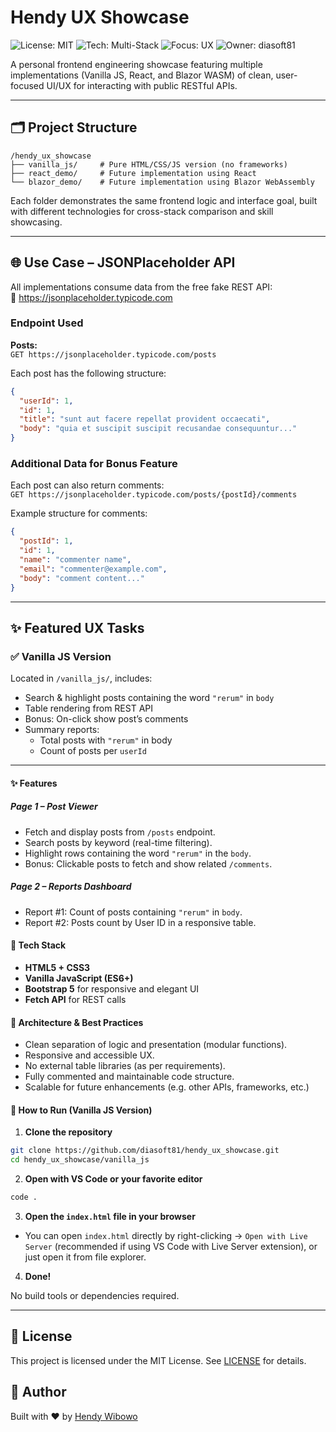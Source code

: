 # Hendy UX Showcase

![License: MIT](https://img.shields.io/badge/License-MIT-green.svg)
![Tech: Multi-Stack](https://img.shields.io/badge/Tech-Vanilla%20JS%20%7C%20React%20%7C%20Blazor-blueviolet.svg)
![Focus: UX](https://img.shields.io/badge/Focus-User%20Experience-orange.svg)
![Owner: diasoft81](https://img.shields.io/badge/GitHub-diasoft81-lightgrey.svg)

A personal frontend engineering showcase featuring multiple implementations (Vanilla JS, React, and Blazor WASM) of clean, user-focused UI/UX for interacting with public RESTful APIs.

---

## 🗂 Project Structure

```
/hendy_ux_showcase
├── vanilla_js/     # Pure HTML/CSS/JS version (no frameworks)
├── react_demo/     # Future implementation using React
└── blazor_demo/    # Future implementation using Blazor WebAssembly
```

Each folder demonstrates the same frontend logic and interface goal, built with different technologies for cross-stack comparison and skill showcasing.

---

## 🌐 Use Case – JSONPlaceholder API

All implementations consume data from the free fake REST API:  
📎 https://jsonplaceholder.typicode.com

### Endpoint Used

**Posts:**  
`GET https://jsonplaceholder.typicode.com/posts`

Each post has the following structure:

```json
{
  "userId": 1,
  "id": 1,
  "title": "sunt aut facere repellat provident occaecati",
  "body": "quia et suscipit suscipit recusandae consequuntur..."
}
```

### Additional Data for Bonus Feature

Each post can also return comments:  
`GET https://jsonplaceholder.typicode.com/posts/{postId}/comments`

Example structure for comments:

```json
{
  "postId": 1,
  "id": 1,
  "name": "commenter name",
  "email": "commenter@example.com",
  "body": "comment content..."
}
```

---

## ✨ Featured UX Tasks

### ✅ Vanilla JS Version
Located in `/vanilla_js/`, includes:
- Search & highlight posts containing the word `"rerum"` in `body`
- Table rendering from REST API
- Bonus: On-click show post’s comments
- Summary reports:
  - Total posts with `"rerum"` in body
  - Count of posts per `userId`

---
#### ✨ Features

##### Page 1 – Post Viewer
- Fetch and display posts from `/posts` endpoint.
- Search posts by keyword (real-time filtering).
- Highlight rows containing the word `"rerum"` in the `body`.
- Bonus: Clickable posts to fetch and show related `/comments`.

##### Page 2 – Reports Dashboard
- Report #1: Count of posts containing `"rerum"` in `body`.
- Report #2: Posts count by User ID in a responsive table.

#### 🎨 Tech Stack

- **HTML5 + CSS3**
- **Vanilla JavaScript (ES6+)**
- **Bootstrap 5** for responsive and elegant UI
- **Fetch API** for REST calls

#### 🧠 Architecture & Best Practices

- Clean separation of logic and presentation (modular functions).
- Responsive and accessible UX.
- No external table libraries (as per requirements).
- Fully commented and maintainable code structure.
- Scalable for future enhancements (e.g. other APIs, frameworks, etc.)

#### 🧪 How to Run (Vanilla JS Version)

1. **Clone the repository**

```bash
git clone https://github.com/diasoft81/hendy_ux_showcase.git
cd hendy_ux_showcase/vanilla_js
```

2. **Open with VS Code or your favorite editor**

```bash
code .
```

3. **Open the `index.html` file in your browser**

- You can open `index.html` directly by right-clicking → `Open with Live Server` (recommended if using VS Code with Live Server extension), or just open it from file explorer.

4. **Done!**

No build tools or dependencies required.

---

## 📜 License

This project is licensed under the MIT License. See [LICENSE](LICENSE) for details.

## 🙌 Author

Built with ❤️ by [Hendy Wibowo](https://github.com/diasoft81)
